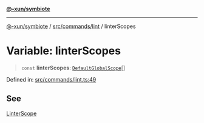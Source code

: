 [**@-xun/symbiote**](../../../../README.md)

***

[@-xun/symbiote](../../../../README.md) / [src/commands/lint](../README.md) / linterScopes

# Variable: linterScopes

> `const` **linterScopes**: [`DefaultGlobalScope`](../../../configure/enumerations/DefaultGlobalScope.md)[]

Defined in: [src/commands/lint.ts:49](https://github.com/Xunnamius/symbiote/blob/feca973a0a29b4194f5e9720a5df04c799f6fa94/src/commands/lint.ts#L49)

## See

[LinterScope](../../../configure/enumerations/DefaultGlobalScope.md)
